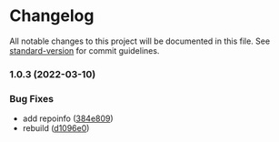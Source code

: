 # Changelog

All notable changes to this project will be documented in this file. See [standard-version](https://github.com/conventional-changelog/standard-version) for commit guidelines.

### 1.0.3 (2022-03-10)


### Bug Fixes

* add repoinfo ([384e809](https://github.com/alansferreira/node-yaml-path/commit/384e80910751e6f27e88f1509ec6d5eb4a8d5f6e))
* rebuild ([d1096e0](https://github.com/alansferreira/node-yaml-path/commit/d1096e0f8567f4cc6eac1ff9dd8f857b0815ba85))
